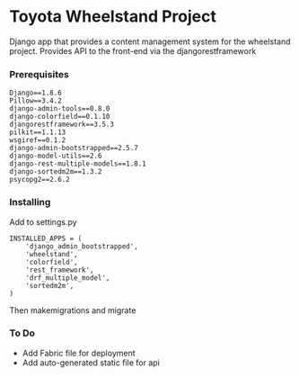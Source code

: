 # Toyota Wheelstand Project

Django app that provides a content management system for the wheelstand project. Provides API to the front-end via the djangorestframework 

### Prerequisites

```
Django==1.8.6
Pillow==3.4.2
django-admin-tools==0.8.0
django-colorfield==0.1.10
djangorestframework==3.5.3
pilkit==1.1.13
wsgiref==0.1.2
django-admin-bootstrapped==2.5.7
django-model-utils==2.6
django-rest-multiple-models==1.8.1
django-sortedm2m==1.3.2
psycopg2==2.6.2
```

### Installing

Add to settings.py

```
INSTALLED_APPS = (
	'django_admin_bootstrapped',
    'wheelstand',
    'colorfield',
    'rest_framework',
    'drf_multiple_model',
    'sortedm2m',
)
```
Then makemigrations and migrate


### To Do

* Add Fabric file for deployment
* Add auto-generated static file for api
